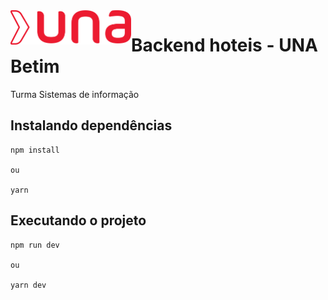 <img src="./una.png" width="193px" height="55px" align="left">

# Backend hoteis - UNA Betim

Turma Sistemas de informação

## Instalando dependências

```
npm install

ou

yarn
```

## Executando o projeto

```
npm run dev

ou

yarn dev
```

